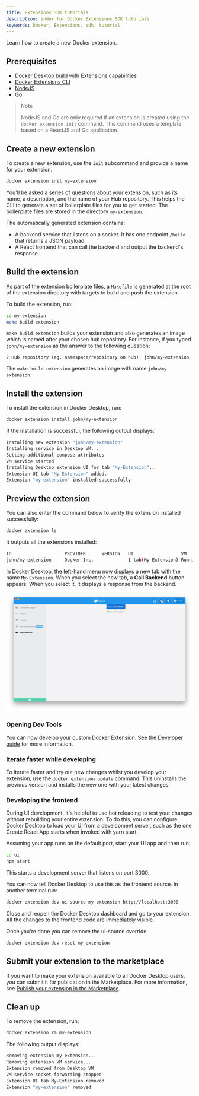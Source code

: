 ```yaml
---
title: Extensions SDK tutorials
description: index for Docker Extensions SDK tutorials
keywords: Docker, Extensions, sdk, tutorial
---
```


Learn how to create a new Docker extension.

## Prerequisites

- [Docker Desktop build with Extensions capabilities](https://github.com/docker/extensions-sdk/releases/)
- [Docker Extensions CLI](https://github.com/docker/extensions-sdk/releases/)
- [NodeJS](https://nodejs.org)
- [Go](https://go.dev/dl/)

> Note
>
> NodeJS and Go are only required if an extension is created using the `docker extension init` command. This command uses a template based on a ReactJS and Go application.

## Create a new extension

To create a new extension, use the `init` subcommand and provide a name for your extension.

```bash
docker extension init my-extension
```

You'll be asked a series of questions about your extension, such as its name, a description, and the name of your Hub repository. This helps the CLI to generate a set of boilerplate files for you to get started. The boilerplate files are stored in the directory `my-extension`.

The automatically generated extension contains:

- A backend service that listens on a socket. It has one endpoint `/hello` that returns
  a JSON payload.
- A React frontend that can call the backend and output the backend's response.

## Build the extension

As part of the extension boilerplate files, a `Makefile` is generated at the root of the extension directory with targets to build and push the extension.

To build the extension, run:

```bash
cd my-extension
make build-extension
```

`make build-extension` builds your extension and also generates an image which is named after your chosen hub repository. For instance, if you typed `john/my-extension` as the answer to the following question:

```
? Hub repository (eg. namespace/repository on hub): john/my-extension
```

The `make build-extension` generates an image with name `john/my-extension`.

## Install the extension

To install the extension in Docker Desktop, run:

```bash
docker extension install john/my-extension
```

If the installation is successful, the following output displays:

```bash
Installing new extension "john/my-extension"
Installing service in Desktop VM...
Setting additional compose attributes
VM service started
Installing Desktop extension UI for tab "My-Extension"...
Extension UI tab "My-Extension" added.
Extension "my-extension" installed successfully
```

## Preview the extension

You can also enter the command below to verify the extension installed successfully:

```bash
docker extension ls
```

It outputs all the extensions installed:

```bash
ID                    PROVIDER      VERSION   UI                  VM          HOST
john/my-extension     Docker Inc.             1 tab(My-Extension) Running(1)  -
```

In Docker Desktop, the left-hand menu now displays a new tab with the name `My-Extension`. When you select the new tab, a **Call Backend** button appears. When you select it, it displays a response from the backend.

![UI Extension](images/initialized-extension.png)

### Opening Dev Tools

You can now develop your custom Docker Extension. See the [Developer guide](../../dev/overview) for more information.

### Iterate faster while developing

To iterate faster and try out new changes whilst you develop your extension, use the `docker extension update` command. This uninstalls the previous version and installs the new one with your latest changes.

### Developing the frontend

During UI development, it's helpful to use hot reloading to test your changes without rebuilding your entire extension.
To do this, you can configure Docker Desktop to load your UI from a development server, such as the one Create React
App starts when invoked with yarn start.

Assuming your app runs on the default port, start your UI app and then run:

```bash
cd ui
npm start
```

This starts a development server that listens on port 3000.

You can now tell
Docker Desktop to use this as the frontend source. In another terminal run:

```bash
docker extension dev ui-source my-extension http://localhost:3000
```

Close and reopen the Docker Desktop dashboard and go to your extension. All the
changes to the frontend code are immediately visible.

Once you're done you can remove the ui-source override:

```bash
docker extension dev reset my-extension
```

## Submit your extension to the marketplace

If you want to make your extension available to all Docker Desktop users, you can submit it for publication in the Marketplace. For more information, see [Publish your extension in the Marketplace](../extensions/DISTRIBUTION.md#publish-your-extension-in-the-marketplace).

## Clean up

To remove the extension, run:

```bash
docker extension rm my-extension
```

The following output displays:

```bash
Removing extension my-extension...
Removing extension VM service...
Extension removed from Desktop VM
VM service socket forwarding stopped
Extension UI tab My-Extension removed
Extension "my-extension" removed
```
